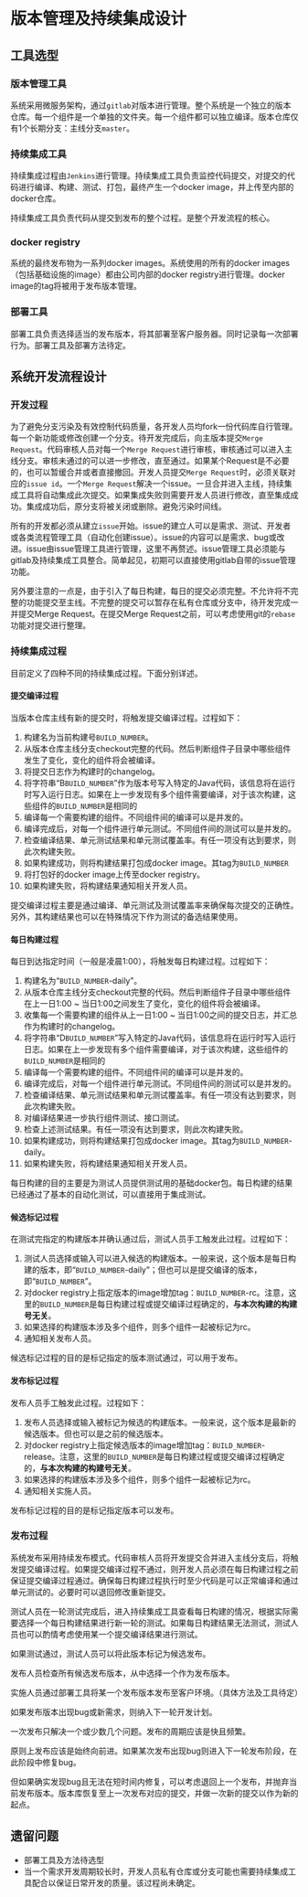 # 版本管理及持续集成设计

## 工具选型

### 版本管理工具

系统采用微服务架构，通过`gitlab`对版本进行管理。整个系统是一个独立的版本仓库。每一个组件是一个单独的文件夹。每一个组件都可以独立编译。版本仓库仅有1个长期分支：主线分支`master`。

### 持续集成工具

持续集成过程由`Jenkins`进行管理。持续集成工具负责监控代码提交，对提交的代码进行编译、构建、测试、打包，最终产生一个docker image，并上传至内部的docker仓库。

持续集成工具负责代码从提交到发布的整个过程。是整个开发流程的核心。

### docker registry

系统的最终发布物为一系列docker images。系统使用的所有的docker images（包括基础设施的image）都由公司内部的docker registry进行管理。docker image的tag将被用于发布版本管理。

### 部署工具

部署工具负责选择适当的发布版本，将其部署至客户服务器。同时记录每一次部署行为。部署工具及部署方法待定。

## 系统开发流程设计

### 开发过程

为了避免分支污染及有效控制代码质量，各开发人员均fork一份代码库自行管理。每一个新功能或修改创建一个分支。待开发完成后，向主版本提交`Merge Request`。代码审核人员对每一个`Merge Request`进行审核，审核通过可以进入主线分支。审核未通过的可以进一步修改，直至通过。如果某个Request是不必要的，也可以暂缓合并或者直接撤回。开发人员提交`Merge Request`时，必须关联对应的`issue id`。一个`Merge Request`解决一个issue。一旦合并进入主线，持续集成工具将自动集成此次提交。如果集成失败则需要开发人员进行修改，直至集成成功。集成成功后，原分支将被关闭或删除。避免污染时间线。

所有的开发都必须从建立`issue`开始。issue的建立人可以是需求、测试、开发者或各类流程管理工具（自动化创建issue）。issue的内容可以是需求、bug或改进。issue由issue管理工具进行管理，这里不再赘述。issue管理工具必须能与gitlab及持续集成工具整合。简单起见，初期可以直接使用gitlab自带的issue管理功能。

另外要注意的一点是，由于引入了每日构建，每日的提交必须完整。不允许将不完整的功能提交至主线。不完整的提交可以暂存在私有仓库或分支中，待开发完成一并提交Merge Request。在提交Merge Request之前，可以考虑使用git的`rebase`功能对提交进行整理。

### 持续集成过程

目前定义了四种不同的持续集成过程。下面分别详述。

#### 提交编译过程

当版本仓库主线有新的提交时，将触发提交编译过程。过程如下：

1. 构建名为当前构建号`BUILD_NUMBER`。
2. 从版本仓库主线分支checkout完整的代码。然后判断组件子目录中哪些组件发生了变化，变化的组件将会被编译。
3. 将提交日志作为构建时的changelog。
4. 将字符串“B`BUILD_NUMBER`”作为版本号写入特定的Java代码，该信息将在运行时写入运行日志。如果在上一步发现有多个组件需要编译，对于该次构建，这些组件的`BUILD_NUMBER`是相同的
5. 编译每一个需要构建的组件。不同组件间的编译可以是并发的。
6. 编译完成后，对每一个组件进行单元测试。不同组件间的测试可以是并发的。
7. 检查编译结果、单元测试结果和单元测试覆盖率。有任一项没有达到要求，则此次构建失败。
8. 如果构建成功，则将构建结果打包成docker image。其tag为`BUILD_NUMBER`
9. 将打包好的docker image上传至docker registry。
10. 如果构建失败，将构建结果通知相关开发人员。

提交编译过程主要是通过编译、单元测试及测试覆盖率来确保每次提交的正确性。另外，其构建结果也可以在特殊情况下作为测试的备选结果使用。

#### 每日构建过程

每日到达指定时间（一般是凌晨1:00），将触发每日构建过程。过程如下：

1. 构建名为“`BUILD_NUMBER`-daily”。
2. 从版本仓库主线分支checkout完整的代码。然后判断组件子目录中哪些组件在上一日1:00 ~ 当日1:00之间发生了变化，变化的组件将会被编译。
3. 收集每一个需要构建的组件从上一日1:00 ~ 当日1:00之间的提交日志，并汇总作为构建时的changelog。
4. 将字符串“D`BUILD_NUMBER`”写入特定的Java代码，该信息将在运行时写入运行日志。如果在上一步发现有多个组件需要编译，对于该次构建，这些组件的`BUILD_NUMBER`是相同的
5. 编译每一个需要构建的组件。不同组件间的编译可以是并发的。
6. 编译完成后，对每一个组件进行单元测试。不同组件间的测试可以是并发的。
7. 检查编译结果、单元测试结果和单元测试覆盖率。有任一项没有达到要求，则此次构建失败。
8. 对编译结果进一步执行组件测试、接口测试。
9. 检查上述测试结果。有任一项没有达到要求，则此次构建失败。
10. 如果构建成功，则将构建结果打包成docker image。其tag为`BUILD_NUMBER`-daily。
11. 如果构建失败，将构建结果通知相关开发人员。

每日构建的目的主要是为测试人员提供测试用的基础docker包。每日构建的结果已经通过了基本的自动化测试，可以直接用于集成测试。

#### 候选标记过程

在测试完指定的构建版本并确认通过后，测试人员手工触发此过程。过程如下：

1. 测试人员选择或输入可以进入候选的构建版本。一般来说，这个版本是每日构建的版本，即“`BUILD_NUMBER`-daily”；但也可以是提交编译的版本，即“`BUILD_NUMBER`”。
2. 对docker registry上指定版本的image增加tag：`BUILD_NUMBER`-rc。注意，这里的`BUILD_NUMBER`是每日构建过程或提交编译过程确定的，**与本次构建的构建号无关**。
3. 如果选择的构建版本涉及多个组件，则多个组件一起被标记为rc。
4. 通知相关发布人员。

候选标记过程的目的是标记指定的版本测试通过，可以用于发布。

#### 发布标记过程

发布人员手工触发此过程。过程如下：

1. 发布人员选择或输入被标记为候选的构建版本。一般来说，这个版本是最新的候选版本。但也可以是之前的候选版本。
2. 对docker registry上指定候选版本的image增加tag：`BUILD_NUMBER`-release。注意，这里的`BUILD_NUMBER`是每日构建过程或提交编译过程确定的，**与本次构建的构建号无关**。
3. 如果选择的构建版本涉及多个组件，则多个组件一起被标记为rc。
4. 通知相关实施人员。

发布标记过程的目的是标记指定版本可以发布。

### 发布过程

系统发布采用持续发布模式。代码审核人员将开发提交合并进入主线分支后，将触发提交编译过程。如果提交编译过程不通过，则开发人员必须在每日构建过程之前保证提交编译过程通过。确保每日构建过程执行时至少代码是可以正常编译和通过单元测试的。必要时可以退回修改重新提交。

测试人员在一轮测试完成后，进入持续集成工具查看每日构建的情况，根据实际需要选择一个每日构建结果进行新一轮的测试。如果每日构建结果无法测试，测试人员也可以酌情考虑使用某一个提交编译结果进行测试。

如果测试通过，测试人员可以将此版本标记为候选发布。

发布人员检查所有候选发布版本，从中选择一个作为发布版本。

实施人员通过部署工具将某一个发布版本发布至客户环境。（具体方法及工具待定）

如果发布版本出现bug或新需求，则纳入下一轮开发计划。

一次发布只解决一个或少数几个问题。发布的周期应该是快且频繁。

原则上发布应该是始终向前进。如果某次发布出现bug则进入下一轮发布阶段，在此阶段中修复bug。

但如果确实发现bug且无法在短时间内修复，可以考虑退回上一个发布，并抛弃当前发布版本。版本库恢复至上一次发布对应的提交，并做一次新的提交以作为新的起点。

## 遗留问题

* 部署工具及方法待选型
* 当一个需求开发周期较长时，开发人员私有仓库或分支可能也需要持续集成工具配合以保证日常开发的质量。该过程尚未确定。